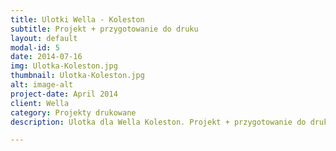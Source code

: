 ```yaml
---
title: Ulotki Wella - Koleston
subtitle: Projekt + przygotowanie do druku
layout: default
modal-id: 5
date: 2014-07-16
img: Ulotka-Koleston.jpg
thumbnail: Ulotka-Koleston.jpg
alt: image-alt
project-date: April 2014
client: Wella
category: Projekty drukowane
description: Ulotka dla Wella Koleston. Projekt + przygotowanie do druku.

---
```

